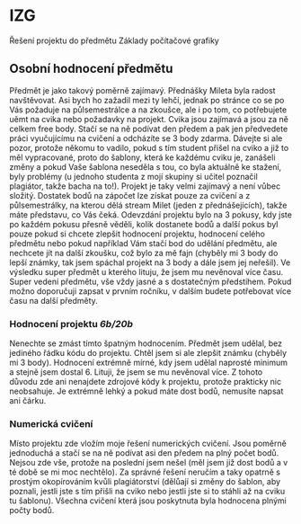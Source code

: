 # IZG
Řešení projektu do předmětu Základy počítačové grafiky
## Osobní hodnocení předmětu
Předmět je jako takový poměrně zajímavý. Přednášky Mileta byla radost navštěvovat. Asi bych ho zažadil mezi ty lehčí, jednak po stránce co se po Vás požaduje na půlsemestrálce a na zkoušce, ale i po tom, co potřebujete uěmt na cvika nebo požadavky na projekt.
Cvika jsou zajímavá a jsou za ně celkem free body. Stačí se na ně podívat den předem a pak jen předvedete práci vyučujícímu na cvičení a odcházíte se 3 body zdarma. Dávejte si ale pozor, protože někomu to vadilo, pokud s tím student přišel na cviko a již to měl vypracované, proto do šablony, která ke každému cviku je, zanášeli změny a pokud Vaše šablona neseděla s tou, co byla aktuálně ke stažení, byly problémy (u jednoho studenta z mojí skupiny si učitel poznačil plagiátor, takže bacha na to!). Projekt je taky velmi zajímavý a není vůbec složitý. Dostatek bodů na zápočet lze získat pouze za cvičení a z půlsemestrálky, na kterou dělá stream Milet (jeden z přednášejících), takže máte představu, co Vás čeká. Odevzdání projektu bylo na 3 pokusy, kdy jste po každém pokusu přesně věděli, kolik dostanete bodů a další pokus byl pouze pokud si chcete zlepšit hodnocení projektu, hodnocení celého předmětu nebo pokud například Vám stačí bod do udělání předmětu, ale nechcete jít na další zkoušku, což bylo za mě fajn (chyběly mi 3 body do lepší známky, tak jsem spáchal projekt na 3 body a dále jsem jej neřešil). Ve výsledku super předmět u kterého lituju, že jsem mu nevěnoval více času. Super vedení předmětu, vše vždy jasné a s dostatečným předstihem. Pokud možno doporučuji zapsat v prvním ročníku, v dalším budete potřebovat více času na další předměty.

### Hodnocení projektu ***6b/20b***
Nenechte se zmást tímto špatným hodnocením. Předmět jsem udělal, bez jediného řádku kódu do projektu. Chtěl jsem si ale zlepšit známku (chyběly mi 3 body). Hodnocení extrémně mírné, kdy jsem udělal naprosté minimum a stejně jsem dostal 6. Lituji, že jsem se mu nevěnoval více. Z tohoto důvodu zde ani nenajdete zdrojové kódy k projektu, protože prakticky nic neobsahuje. Je extrémně lehký a pokud máte dost bodů, nemusíte napsat ani čárku.

### Numerická cvičení
Místo projektu zde vložím moje řešení numerických cvičení. Jsou poměrně jednoduchá a stačí se na ně podívat asi den předem na plný počet bodů. Nejsou zde vše, protože na poslední jsem nešel (měl jsem již dost bodů a v té době se mi moc nechtělo). Za správné řešení neručím a taky opatrně s prostým okopírováním kvůli plagiátorství (dělůají si změny do šablon, aby poznali, jestli jste s tím přišli na cviko nebo jestli jste si to stáhli až na cviku tu šablonu). Všechna cvičení která jsou poskytnuta byla hodnocena plnými počty bodů.

